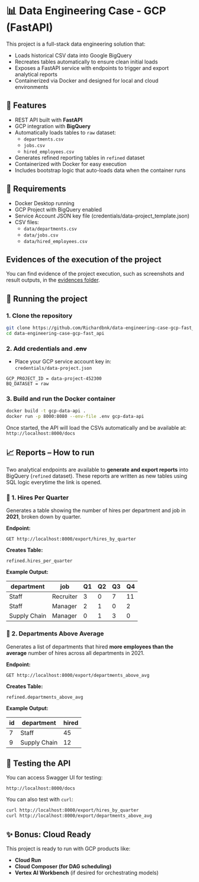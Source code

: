 # 📊 Data Engineering Case - GCP (FastAPI)

This project is a full-stack data engineering solution that:
- Loads historical CSV data into Google BigQuery
- Recreates tables automatically to ensure clean initial loads
- Exposes a FastAPI service with endpoints to trigger and export analytical reports
- Containerized via Docker and designed for local and cloud environments

## 🚀 Features

- REST API built with **FastAPI**
- GCP integration with **BigQuery**
- Automatically loads tables to `raw` dataset:
  - `departments.csv`
  - `jobs.csv`
  - `hired_employees.csv`
- Generates refined reporting tables in `refined` dataset
- Containerized with Docker for easy execution
- Includes bootstrap logic that auto-loads data when the container runs

## 🧾 Requirements

- Docker Desktop running
- GCP Project with BigQuery enabled
- Service Account JSON key file (credentials/data-project_template.json)
- CSV files:
  - `data/departments.csv`
  - `data/jobs.csv`
  - `data/hired_employees.csv`

## Evidences of the execution of the project

You can find evidence of the project execution, such as screenshots and result outputs, in the [evidences folder](https://github.com/Richardbnk/data-engineering-case-gcp-fast-api/tree/main/evidences).

## 🐳 Running the project

### 1. Clone the repository

```bash
git clone https://github.com/Richardbnk/data-engineering-case-gcp-fast_api.git
cd data-engineering-case-gcp-fast_api
```

### 2. Add credentials and .~~env~~

- Place your GCP service account key in:  
  `credentials/data-project.json`

```
GCP_PROJECT_ID = data-project-452300
BQ_DATASET = raw
```

### 3. Build and run the Docker container

```bash
docker build -t gcp-data-api .
docker run -p 8000:8080 --env-file .env gcp-data-api
```

Once started, the API will load the CSVs automatically and be available at:  
`http://localhost:8000/docs`

## 📈 Reports – How to run

Two analytical endpoints are available to **generate and export reports** into BigQuery (`refined` dataset). These reports are written as new tables using SQL logic everytime the link is opened.

### 🔹 1. Hires Per Quarter

Generates a table showing the number of hires per department and job in **2021**, broken down by quarter.

**Endpoint:**

```http
GET http://localhost:8000/export/hires_by_quarter
```

**Creates Table:**

```text
refined.hires_per_quarter
```

**Example Output:**

| department     | job        | Q1 | Q2 | Q3 | Q4 |
|----------------|------------|----|----|----|----|
| Staff          | Recruiter  | 3  | 0  | 7  | 11 |
| Staff          | Manager    | 2  | 1  | 0  | 2  |
| Supply Chain   | Manager    | 0  | 1  | 3  | 0  |

### 🔹 2. Departments Above Average

Generates a list of departments that hired **more employees than the average** number of hires across all departments in 2021.

**Endpoint:**

```http
GET http://localhost:8000/export/departments_above_avg
```

**Creates Table:**

```text
refined.departments_above_avg
```

**Example Output:**

| id | department     | hired |
|----|----------------|--------|
| 7  | Staff          | 45     |
| 9  | Supply Chain   | 12     |

## 🧪 Testing the API

You can access Swagger UI for testing:

`http://localhost:8000/docs`

You can also test with `curl`:

```bash
curl http://localhost:8000/export/hires_by_quarter
curl http://localhost:8000/export/departments_above_avg
```

## ✨ Bonus: Cloud Ready

This project is ready to run with GCP products like:
- **Cloud Run**
- **Cloud Composer (for DAG scheduling)**
- **Vertex AI Workbench** (if desired for orchestrating models)